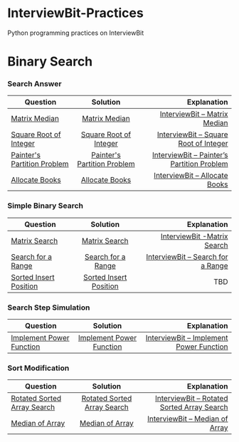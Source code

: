 # InterviewBit-Practices
Python programming practices on InterviewBit

# Binary Search
### Search Answer
| Question        | Solution           | Explanation  |
| ------------- |:-------------:| -----:|
| [Matrix Median](https://www.interviewbit.com/problems/matrix-median/)      | [Matrix Median](https://github.com/woodyko3234/InterviewBit-Practices/blob/master/Binary%20Search/Search%20Answer/Matrix_Median.py) | [InterviewBit – Matrix Median](https://python5566.wordpress.com/2019/03/21/interviewbit-matrix-median/) |
| [Square Root of Integer](https://www.interviewbit.com/problems/square-root-of-integer/) | [Square Root of Integer](https://github.com/woodyko3234/InterviewBit-Practices/blob/master/Binary%20Search/Search%20Answer/Square_Root_of_Integer.py) | [InterviewBit – Square Root of Integer](https://python5566.wordpress.com/2019/03/21/interviewbit-square-root-of-integer/) |
| [Painter's Partition Problem](https://www.interviewbit.com/problems/painters-partition-problem/) | [Painter's Partition Problem](https://github.com/woodyko3234/InterviewBit-Practices/blob/master/Binary%20Search/Search%20Answer/Painter's_Partition_Problem.py) | [InterviewBit – Painter’s Partition Problem](https://python5566.wordpress.com/2019/03/27/interviewbit-painters-partition-problem/) |
| [Allocate Books](https://www.interviewbit.com/problems/allocate-books/) |[Allocate Books](https://github.com/woodyko3234/InterviewBit-Practices/blob/master/Binary%20Search/Search%20Answer/Allocate_Books.py) | [InterviewBit – Allocate Books](https://python5566.wordpress.com/2019/03/30/interviewbit-allocate-books/) |

### Simple Binary Search
| Question        | Solution           | Explanation  |
| ------------- |:-------------:| -----:|
|[Matrix Search](https://www.interviewbit.com/problems/matrix-search/) | [Matrix Search](https://github.com/woodyko3234/InterviewBit-Practices/blob/master/Binary%20Search/Simple%20Binary%20Search/Matrix_Search.py) | [InterviewBit -Matrix Search](https://python5566.wordpress.com/2019/04/11/interviewbit-matrix-search/) |
|[Search for a Range](https://www.interviewbit.com/problems/search-for-a-range/) | [Search for a Range](https://github.com/woodyko3234/InterviewBit-Practices/blob/master/Binary%20Search/Simple%20Binary%20Search/Search_for_a_Range.py) | [InterviewBit – Search for a Range](https://python5566.wordpress.com/2019/04/12/interviewbit-search-for-a-range/) |
|[Sorted Insert Position](https://www.interviewbit.com/problems/sorted-insert-position/) | [Sorted Insert Position](https://github.com/woodyko3234/InterviewBit-Practices/blob/master/Binary%20Search/Simple%20Binary%20Search/Sorted_Insert_Position.py) | TBD |

### Search Step Simulation
| Question        | Solution           | Explanation  |
| ------------- |:-------------:| -----:|
|[Implement Power Function](https://www.interviewbit.com/problems/implement-power-function/) | [Implement Power Function](https://github.com/woodyko3234/InterviewBit-Practices/blob/master/Binary%20Search/Search%20Step%20Simulation/Implement_Power_Function.py) | [InterviewBit – Implement Power Function](https://python5566.wordpress.com/2019/04/04/interviewbit-implement-power-function/) |

### Sort Modification
| Question        | Solution           | Explanation  |
| ------------- |:-------------:| -----:|
|[Rotated Sorted Array Search](https://www.interviewbit.com/problems/rotated-sorted-array-search/) | [Rotated Sorted Array Search](https://github.com/woodyko3234/InterviewBit-Practices/blob/master/Binary%20Search/Sort%20Modification/Rotated_Sorted_Array_Search.py) | [InterviewBit – Rotated Sorted Array Search](https://python5566.wordpress.com/2019/04/05/interviewbit-rotated-sorted-array-search/) |
|[Median of Array](https://www.interviewbit.com/problems/median-of-array/) | [Median of Array](https://github.com/woodyko3234/InterviewBit-Practices/blob/master/Binary%20Search/Sort%20Modification/Median_of_Array.py) | [InterviewBit – Median of Array](https://python5566.wordpress.com/2019/04/09/interviewbit-median-of-array/) |
